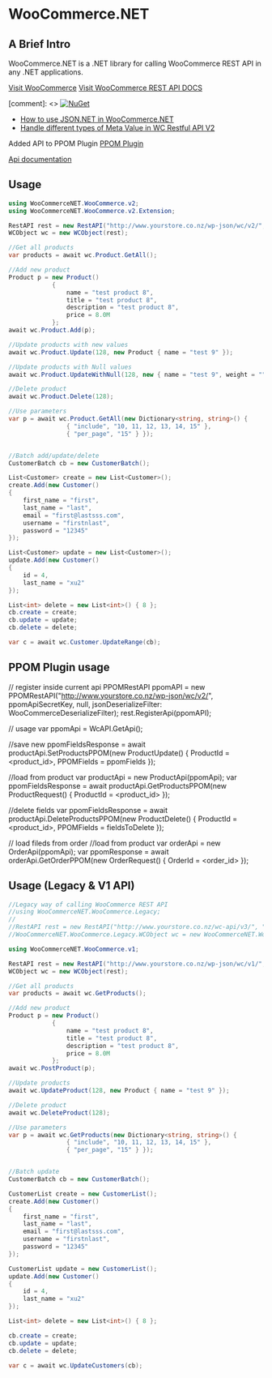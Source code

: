 ﻿WooCommerce.NET
======================

A Brief Intro
-------------------

WooCommerce.NET is a .NET library for calling WooCommerce REST API in any .NET applications.

[Visit WooCommerce](http://www.woothemes.com/woocommerce/)
[Visit WooCommerce REST API DOCS](https://woocommerce.github.io/woocommerce-rest-api-docs/)


[comment]: <>  [![NuGet](https://buildstats.info/nuget/WooCommerceNET)](http://www.nuget.org/packages/WooCommerceNET)

* [How to use JSON.NET in WooCommerce.NET](https://github.com/XiaoFaye/WooCommerce.NET/wiki/How-to-use-JSON.NET-in-WooCommerce.NET)
* [Handle different types of Meta Value in WC Restful API V2](https://github.com/XiaoFaye/WooCommerce.NET/wiki/Handle-different-types-of-Meta-Value-in-WC-Restful-API-V2)

Added API to PPOM Plugin
[PPOM Plugin](https://najeebmedia.com/wordpress-plugin/woocommerce-personalized-product-option/)

[Api documentation](https://wpcommandos.com/wp-content/uploads/2018/07/PPOM-API-Guide.pdfP)

Usage
-------------------

```cs
using WooCommerceNET.WooCommerce.v2;
using WooCommerceNET.WooCommerce.v2.Extension;

RestAPI rest = new RestAPI("http://www.yourstore.co.nz/wp-json/wc/v2/", "<WooCommerce Key>", "<WooCommerce Secret");
WCObject wc = new WCObject(rest);

//Get all products
var products = await wc.Product.GetAll();

//Add new product
Product p = new Product()
            {
                name = "test product 8",
                title = "test product 8",
                description = "test product 8",
                price = 8.0M
            };
await wc.Product.Add(p);

//Update products with new values
await wc.Product.Update(128, new Product { name = "test 9" });

//Update products with Null values
await wc.Product.UpdateWithNull(128, new { name = "test 9", weight = "", date_on_sale_from = "", date_on_sale_to = "" });

//Delete product
await wc.Product.Delete(128);

//Use parameters
var p = await wc.Product.GetAll(new Dictionary<string, string>() {
                { "include", "10, 11, 12, 13, 14, 15" },
                { "per_page", "15" } });


//Batch add/update/delete
CustomerBatch cb = new CustomerBatch();

List<Customer> create = new List<Customer>();
create.Add(new Customer()
{
    first_name = "first",
    last_name = "last",
    email = "first@lastsss.com",
    username = "firstnlast",
    password = "12345"
});

List<Customer> update = new List<Customer>();
update.Add(new Customer()
{
    id = 4,
    last_name = "xu2"
});

List<int> delete = new List<int>() { 8 };
cb.create = create;
cb.update = update;
cb.delete = delete;

var c = await wc.Customer.UpdateRange(cb);

```
PPOM Plugin usage
-------------------
// register inside current api 
PPOMRestAPI ppomAPI = new PPOMRestAPI("http://www.yourstore.co.nz/wp-json/wc/v2/", ppomApiSecretKey, null, jsonDeserializeFilter: WooCommerceDeserializeFilter);
rest.RegisterApi(ppomAPI);

// usage
var ppomApi = WcAPI.GetApi<PPOMRestAPI>();
            
//save new 
ppomFieldsResponse = await productApi.SetProductsPPOM(new ProductUpdate()
{
                ProductId = <product_id>,
                PPOMFields = ppomFields
            });
            
 //load from product
var productApi = new ProductApi(ppomApi);
var ppomFieldsResponse = await productApi.GetProductsPPOM(new ProductRequest()
{
            ProductId = <product_id>
});

//delete fields
 var ppomFieldsResponse = await productApi.DeleteProductsPPOM(new ProductDelete()
{
            ProductId = <product_id>,
            PPOMFields = fieldsToDelete
});

// load fileds from order
//load from product
var orderApi = new OrderApi(ppomApi);
var ppomResponse = await orderApi.GetOrderPPOM(new OrderRequest()
{
            OrderId = <order_id>
});

Usage (Legacy & V1 API)
-------------------

```cs
//Legacy way of calling WooCommerce REST API
//using WooCommerceNET.WooCommerce.Legacy;
//
//RestAPI rest = new RestAPI("http://www.yourstore.co.nz/wc-api/v3/", "<WooCommerce Key>", "<WooCommerce Secret");
//WooCommerceNET.WooCommerce.Legacy.WCObject wc = new WooCommerceNET.WooCommerce.Legacy.WCObject(rest);

using WooCommerceNET.WooCommerce.v1;

RestAPI rest = new RestAPI("http://www.yourstore.co.nz/wp-json/wc/v1/", "<WooCommerce Key>", "<WooCommerce Secret");
WCObject wc = new WCObject(rest);

//Get all products
var products = await wc.GetProducts();

//Add new product
Product p = new Product()
            {
                name = "test product 8",
                title = "test product 8",
                description = "test product 8",
                price = 8.0M
            };
await wc.PostProduct(p);

//Update products
await wc.UpdateProduct(128, new Product { name = "test 9" });

//Delete product
await wc.DeleteProduct(128);

//Use parameters
var p = await wc.GetProducts(new Dictionary<string, string>() {
                { "include", "10, 11, 12, 13, 14, 15" },
                { "per_page", "15" } });


//Batch update
CustomerBatch cb = new CustomerBatch();

CustomerList create = new CustomerList();
create.Add(new Customer()
{
    first_name = "first",
    last_name = "last",
    email = "first@lastsss.com",
    username = "firstnlast",
    password = "12345"
});

CustomerList update = new CustomerList();
update.Add(new Customer()
{
    id = 4,
    last_name = "xu2"
});

List<int> delete = new List<int>() { 8 };

cb.create = create;
cb.update = update;
cb.delete = delete;

var c = await wc.UpdateCustomers(cb);

```

